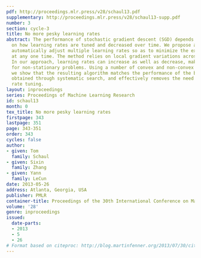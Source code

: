 ```yaml
---
pdf: http://proceedings.mlr.press/v28/schaul13.pdf
supplementary: http://proceedings.mlr.press/v28/schaul13-supp.pdf
number: 3
section: cycle-3
title: No more pesky learning rates
abstract: The performance of stochastic gradient descent (SGD) depends critically
  on how learning rates are tuned and decreased over time. We propose a method to
  automatically adjust multiple learning rates so as to minimize the expected error
  at any one time. The method relies on local gradient variations across samples.
  In our approach, learning rates can increase as well as decrease, making it suitable
  for non-stationary problems. Using a number of convex and non-convex learning tasks,
  we show that the resulting algorithm matches the performance of the best settings
  obtained through systematic search, and effectively removes the need for learning
  rate tuning.
layout: inproceedings
series: Proceedings of Machine Learning Research
id: schaul13
month: 0
tex_title: No more pesky learning rates
firstpage: 343
lastpage: 351
page: 343-351
order: 343
cycles: false
author:
- given: Tom
  family: Schaul
- given: Sixin
  family: Zhang
- given: Yann
  family: LeCun
date: 2013-05-26
address: Atlanta, Georgia, USA
publisher: PMLR
container-title: Proceedings of the 30th International Conference on Machine Learning
volume: '28'
genre: inproceedings
issued:
  date-parts:
  - 2013
  - 5
  - 26
# Format based on citeproc: http://blog.martinfenner.org/2013/07/30/citeproc-yaml-for-bibliographies/
---
```

